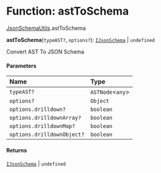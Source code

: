 # Function: astToSchema

[JsonSchemaUtils](/auto-docs/form-materials/modules/JsonSchemaUtils.md).astToSchema

**astToSchema**(`typeAST?`, `options?`): [`IJsonSchema`](/auto-docs/form-materials/interfaces/IJsonSchema.md) | `undefined`

Convert AST To JSON Schema

#### Parameters

| Name | Type |
| :------ | :------ |
| `typeAST?` | `ASTNode`<`any`> |
| `options?` | `Object` |
| `options.drilldown?` | `boolean` |
| `options.drilldownArray?` | `boolean` |
| `options.drilldownMap?` | `boolean` |
| `options.drilldownObject?` | `boolean` |

#### Returns

[`IJsonSchema`](/auto-docs/form-materials/interfaces/IJsonSchema.md) | `undefined`

